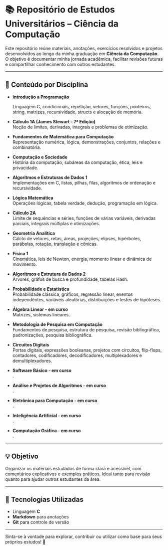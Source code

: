 # 📚 Repositório de Estudos Universitários – Ciência da Computação

Este repositório reúne materiais, anotações, exercícios resolvidos e projetos desenvolvidos ao longo da minha graduação em **Ciência da Computação**. O objetivo é documentar minha jornada acadêmica, facilitar revisões futuras e compartilhar conhecimento com outros estudantes.

---

## 📂 Conteúdo por Disciplina

- **Introdução a Programação**
  
  Linguagem C, condicionais, repetição, vetores, funções, ponteiros, string, matrizes, recursividade, structs e alocação de memória.
  
- **Cálculo 1A (James Stewart - 7ª Edição)**  
  Noção de limites, derivadas, integrais e problemas de otimização.

- **Fundamentos de Matemática para Computação**  
  Representação numérica, lógica, demonstrações, conjuntos, relações e combinatória.

- **Computação e Sociedade**  
  História da computação, subáreas da computação, ética, leis e privacidade.

- **Algoritmos e Estruturas de Dados 1**  
  Implementações em C, listas, pilhas, filas, algoritmos de ordenação e recursividade.

- **Lógica Matemática**  
  Operações lógicas, tabela verdade, dedução, programação em lógica.

- **Cálculo 2A**  
  Limite de sequências e séries, funções de várias variáveis, derivadas parciais, integrais múltiplas e otimizações.
  
- **Geometria Analítica**  
  Cálclo de vetores, retas, áreas, projeções, elipses, hipérboles, parábolas, rotação, translação e cônicas.

- **Física 1**  
  Cinemática, leis de Newton, energia, momento linear e dinâmica de movimento.

- **Algoritmos e Estrutura de Dados 2**  
  Árvores, gráfos de busca e profundidade, tabelas Hash.

- **Probabilidade e Estatística**  
  Probabilidade clássica, gráficos, regressão linear, eventos independêntes, variáveis aleatórias, distribuições e testes de hipóteses.

- **Álgebra Linear - em curso**  
  Matrizes, sistemas lineares.

- **Metodologia de Pesquisa em Computação**  
  Fundamentos de pesquisa, estrutura de pesquisa, revisão bibliográfica, padronizações, pesquisa bibliográfica.

- **Circuitos Digitais**  
  Portas digitais, expressões booleanas, projetos com circuitos, flip-flops, contadores, codificadores, decodificadores, multiplexadores e demultiplexadores.

- **Software Básico - em curso**  
  .

- **Análise e Projetos de Algoritmos - em curso**  
  .

- **Eletrônica para Computação - em curso**  
  .

- **Inteligência Artificial - em curso**  
  .

- **Computação Gráfica -  em curso**  
  .

---

## 💡 Objetivo

Organizar os materiais estudados de forma clara e acessível, com comentários explicativos e exemplos práticos. Ideal tanto para revisão quanto para ajudar outros estudantes da área.

---

## 🔧 Tecnologias Utilizadas

- Linguagem **C**
- **Markdown** para anotações
- **Git** para controle de versão

---

Sinta-se à vontade para explorar, contribuir ou utilizar como base para seus próprios estudos! 🚀

